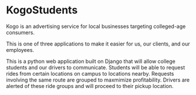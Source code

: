 KogoStudents
================

Kogo is an advertising service for local businesses targeting colleged-age consumers.

This is one of three applications to make it easier for us, our clients, and our employees.

This is a python web application built on Django that will allow college students and our drivers
to communicate. Students will be able to request rides from certain locations on campus to
locations nearby. Requests involving the same route are grouped to maxmimize profitability. 
Drivers are alerted of these ride groups and will proceed to their pickup location.
